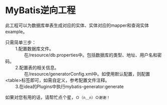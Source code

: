# MyBatis逆向工程
此工程可以为数据库单表生成对应的实体、实体对应的mapper和查询实体example。

只需简单三步：  
&emsp;&emsp;    1.配置数据库文件。   
&emsp;&emsp;&emsp;&emsp;       在/resource/db.properties中。包括数据库的类型、地址、用户名和密码。  
&emsp;&emsp;    2.配置表的相关信息。  
&emsp;&emsp;&emsp;&emsp;       在/resource/generatorConfig.xml中。如使用默认配置，则配置\<table>标签即可，如需自定义，参考配置文件注释。  
&emsp;&emsp;    3.在idea的Plugins中执行mybatis-generator:generate


如果对您有用的话，请帮忙点个星，`Ｏ（∩＿∩）Ｏ谢谢！`
